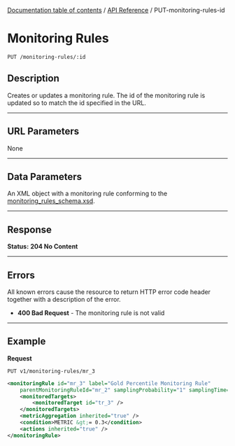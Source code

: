 [Documentation table of contents](../../TOC.md) / [API Reference](../../api.md) / PUT-monitoring-rules-id

# Monitoring Rules

	PUT /monitoring-rules/:id

## Description
Creates or updates a monitoring rule. The id of the monitoring rule is updated so to match the id specified in the URL.

***

## URL Parameters

None

***

## Data Parameters

An XML object with a monitoring rule conforming to the [monitoring_rules_schema.xsd][].

***

## Response

**Status:** **204 No Content**

***

## Errors

All known errors cause the resource to return HTTP error code header together with a description of the error.

* **400 Bad Request** - The monitoring rule is not valid

***

## Example
**Request**

	PUT v1/monitoring-rules/mr_3


``` xml
<monitoringRule id="mr_3" label="Gold Percentile Monitoring Rule"
	parentMonitoringRuleId="mr_2" samplingProbability="1" samplingTime="5">
	<monitoredTargets>
		<monitoredTarget id="tr_3" />
	</monitoredTargets>
	<metricAggregation inherited="true" />
	<condition>METRIC &gt;= 0.3</condition>
	<actions inherited="true" />
</monitoringRule>
```

[monitoring_rules_schema.xsd]: https://github.com/deib-polimi/modaclouds-qos-models/blob/master/metamodels/monitoringrules/monitoring_rules_schema.xsd